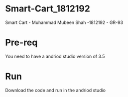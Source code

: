 # Smart-Cart_1812192
Smart Cart - Muhammad Mubeen Shah -1812192 - GR-93
# Pre-req
 You need to have a andriod studio version of 3.5 
# Run
Download the code and run in the andriod studio
